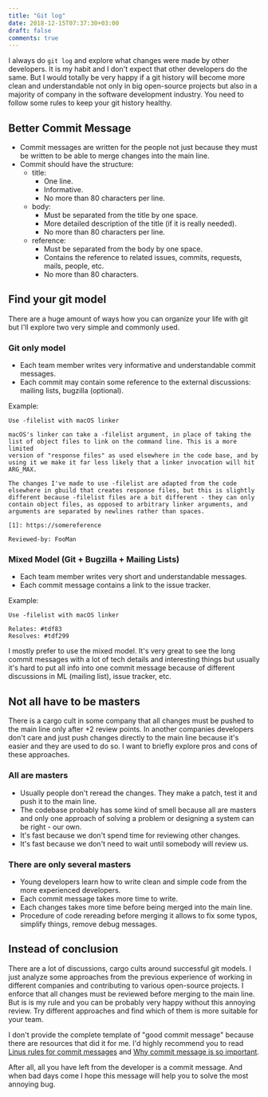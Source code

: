 ```yaml
---
title: "Git log"
date: 2018-12-15T07:37:30+03:00
draft: false
comments: true
---
```


I always do `git log` and explore what changes were made by other developers.
It is my habit and I don't expect that other developers do the same. But I
would totally be very happy if a git history will become more clean and
understandable not only in big open-source projects but also in a majority
of company in the software development industry. You need to follow some
rules to keep your git history healthy.

## Better Commit Message

* Commit messages are written for the people not just because they must be
  written to be able to merge changes into the main line.
* Commit should have the structure:
    * title:
        * One line.
        * Informative.
        * No more than 80 characters per line.
    * body:
        * Must be separated from the title by one space.
        * More detailed description of the title (if it is really needed).
        * No more than 80 characters per line.
    * reference:
        * Must be separated from the body by one space.
        * Contains the reference to related issues, commits, requests, mails,
          people, etc.
        * No more than 80 characters.

## Find your git model

There are a huge amount of ways how you can organize your life with git but
I'll explore two very simple and commonly used.

### Git only model

* Each team member writes very informative and understandable commit messages.
* Each commit may contain some reference to the external discussions: mailing
  lists, bugzilla (optional).

Example:

```
Use -filelist with macOS linker

macOS's linker can take a -filelist argument, in place of taking the
list of object files to link on the command line. This is a more limited
version of "response files" as used elsewhere in the code base, and by
using it we make it far less likely that a linker invocation will hit
ARG_MAX.

The changes I've made to use -filelist are adapted from the code
elsewhere in gbuild that creates response files, but this is slightly
different because -filelist files are a bit different - they can only
contain object files, as opposed to arbitrary linker arguments, and
arguments are separated by newlines rather than spaces.

[1]: https://somereference

Reviewed-by: FooMan
```

### Mixed Model (Git + Bugzilla + Mailing Lists)

* Each team member writes very short and understandable messages.
* Each commit message contains a link to the issue tracker.

Example:

```
Use -filelist with macOS linker

Relates: #tdf83
Resolves: #tdf299
```

I mostly prefer to use the mixed model. It's very great to see the long
commit messages with a lot of tech details and interesting things but
usually it's hard to put all info into one commit message because of
different discussions in ML (mailing list), issue tracker, etc.

## Not all have to be masters

There is a cargo cult in some company that all changes must be pushed to the
main line only after +2 review points. In another companies developers don't
care and just push changes directly to the main line because it's easier
and they are used to do so. I want to briefly explore pros and cons of
these approaches.

### All are masters

* Usually people don't reread the changes. They make a patch, test it and
  push it to the main line.
* The codebase probably has some kind of smell because all are masters and
  only one approach of solving a problem or designing a system can be
  right - our own.
* It's fast because we don't spend time for reviewing other changes.
* It's fast because we don't need to wait until somebody will review us.

### There are only several masters

* Young developers learn how to write clean and simple code from the more
  experienced developers.
* Each commit message takes more time to write.
* Each changes takes more time before being merged into the main line.
* Procedure of code rereading before merging it allows to fix some typos,
  simplify things, remove debug messages.

## Instead of conclusion

There are a lot of discussions, cargo cults around successful git models.
I just analyze some approaches from the previous experience of working in
different companies and contributing to various open-source projects.
I enforce that all changes must be reviewed before merging to the
main line. But is is my rule and you can be probably very happy without
this annoying review. Try different approaches and find which of them
is more suitable for your team.

I don't provide the complete template of "good commit message" because
there are resources that did it for me. I'd highly recommend you to
read [Linus rules for commit messages](https://github.com/torvalds/subsurface-for-dirk/blob/a48494d2fbed58c751e9b7e8fbff88582f9b2d02/README#L88) and [Why commit
message is so important](https://chris.beams.io/posts/git-commit/).

After all, all you have left from the developer is a commit message. And when
bad days come I hope this message will help you to solve the most annoying
bug.

